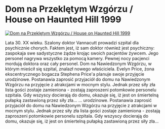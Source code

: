 Dom na Przeklętym Wzgórzu / House on Haunted Hill 1999 
=============
[![Dom na Przeklętym Wzgórzu / House on Haunted Hill 1999 ](http://vidos.pl/images/player.gif)](http://vidos.pl/dom-na-przekletym-wzgorzu-house-on-haunted-hill-1999)

 Lata 30. XX wieku. Szalony doktor Vannacutt prowadzi szpital dla psychicznie chorych. Faktem jest, iż sam doktor również jest psychiczny: zaspokaja swe sadystyczne żądze krojąc swoich pacjentów żywcem. Jego personel nagrywa wszystko za pomocą kamery. Pewnej nocy pacjenci mordują doktora oraz cały personel. Dom na Nawiedzonym Wzgórzu, w którym mieścił się szpital, znalazł nowego właściciela. Evelyn Price, żona ekscentrycznego bogacza Stephena Price'a planuje swoje przyjęcie urodzinowe. Postanawia zaprosić przyjaciół do domu na Nawiedzonym Wzgórzu na przyjęcie z atrakcjami w mocnym stylu. Jednak przez siły zła lista gości zostaje zamieniona - zostają zaproszeni potomkowie personelu szpitala. Gdy wszyscy docierają do domu, okazuje się, iż jest on śmiertelną pułapką zastawioną przez siły zła...  ... urodzinowe. Postanawia zaprosić przyjaciół do domu na Nawiedzonym Wzgórzu na przyjęcie z atrakcjami w mocnym stylu. Jednak przez siły zła lista gości zostaje zamieniona - zostają zaproszeni potomkowie personelu szpitala. Gdy wszyscy docierają do domu, okazuje się, iż jest on śmiertelną pułapką zastawioną przez siły zła...
